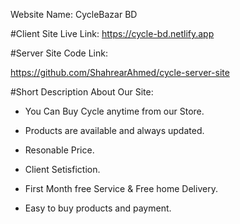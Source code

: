 Website Name: CycleBazar BD

#Client Site Live Link:
https://cycle-bd.netlify.app

#Server Site Code Link:

https://github.com/ShahrearAhmed/cycle-server-site

#Short Description About Our Site:

 * You Can Buy Cycle anytime from our Store.

 * Products are available and always updated.

 * Resonable Price.

 * Client Setisfiction.

 * First Month free Service & Free home
  Delivery.

 * Easy to buy products and payment.
